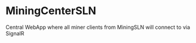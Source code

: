 # MiningCenterSLN
Central WebApp where all miner clients from MiningSLN will connect to via SignalR
